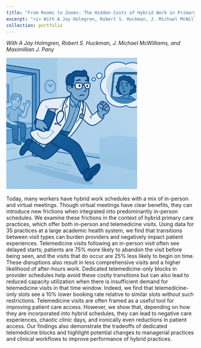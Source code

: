 ```yaml
---
title: "From Rooms to Zooms: The Hidden Costs of Hybrid Work in Primary Care"
excerpt: "<i> With A Jay Holmgren, Robert S. Huckman, J. Michael McWilliams, and Maximillian J. Pany </i>"
collection: portfolio
---
```


_With A Jay Holmgren, Robert S. Huckman, J. Michael McWilliams, and Maximillian J. Pany_

<img src="/images/modalities.png" width="350"/>

Today, many workers have hybrid work schedules with a mix of in-person and virtual meetings. Though virtual meetings have clear benefits, they can introduce new frictions when integrated into predominantly in-person schedules. We examine these frictions in the context of hybrid primary care practices, which offer both in-person and telemedicine visits. Using data for 35 practices at a large academic health system, we find that transitions between visit types can burden providers and negatively impact patient experiences. Telemedicine visits following an in-person visit often see delayed starts; patients are 75% more likely to abandon the visit before being seen, and the visits that do occur are 25% less likely to begin on time. These disruptions also result in less comprehensive visits and a higher likelihood of after-hours work. Dedicated telemedicine-only blocks in provider schedules help avoid these costly transitions but can also lead to reduced capacity utilization when there is insufficient demand for telemedicine visits in that time window. Indeed, we find that telemedicine-only slots see a 10% lower booking rate relative to similar slots without such restrictions. Telemedicine visits are often framed as a useful tool for improving patient care access. However, we show that, depending on how they are incorporated into hybrid schedules, they can lead to negative care experiences, chaotic clinic days, and ironically even reductions in patient access. Our findings also demonstrate the tradeoffs of dedicated telemedicine blocks and highlight potential changes to managerial practices and clinical workflows to improve performance of hybrid practices.